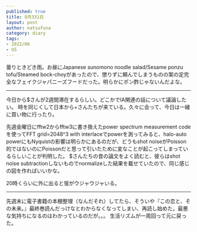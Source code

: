 ```yaml
--- 
published: true
title: 8月331日
layout: post
author: natsufuna
category: diary
tags: 
- 2022/06
- US
---
```

曇りときどき雨。お昼にJapanese sunomono noodle salad/Sesame ponzu tofu/Steamed bock-choyがあったので、懲りずに頼んでしまうものの案の定完全なフェイクジャパニーズフードだった。明らかにポン酢じゃないんだよな。

---
今日から$さんが2週間滞在するらしい。どこかでIA関連の話について議論したい。
時を同じくして日本から+さんたちが来ている。久々に会って、今日は一緒に買い物に行ったり。

先週金曜日にfftw2からfftw3に書き換えたpower spectrum measurement codeを使ってFFT grid=2048^3 with interlaceでpowerを測ってみると、halo-auto powerにもNyquistの影響は明らかにあるのだが、どうもshot noiseがPoisson的ではないのにPoissonだと思って引いたために変なことが起こってしまっているらしいことが判明した。
$さんたちの昔の論文をよく読むと、彼らはshot noise subtractionしないものでnormalizeした結果を載せていたので、同じ感じの図を作ればいいかな。

20時くらいに外に出ると蛍がウジャウジャいる。

---
先週末に電子書籍の本棚整理（なんだそれ）してたら、そういや『この恋と、その未来。』最終巻読んだっけなとわからなくなってしまい、再読し始めた。最悪な気持ちになるのはわかっているのだが。。。
生活リズムが一周回って元に戻った。